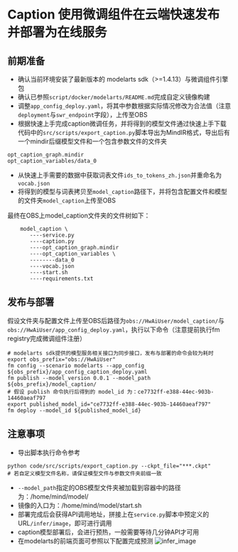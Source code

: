 # Caption 使用微调组件在云端快速发布并部署为在线服务

## 前期准备
* 确认当前环境安装了最新版本的 modelarts sdk（>=1.4.13）与微调组件引擎包
* 确认已参照`script/docker/modelarts/README.md`完成自定义镜像构建
* 调整`app_config_deploy.yaml`，将其中参数根据实际情况修改为合法值（注意`deployment`与`swr_endpoint`字段），上传至OBS
* 根据快速上手完成caption微调任务，并将得到的模型文件通过快速上手下载代码中的`src/scripts/export_caption.py`脚本导出为MindIR格式，导出后有一个mindir后缀模型文件和一个包含参数文件的文件夹
```shell
opt_caption_graph.mindir
opt_caption_variables/data_0
```
* 从快速上手需要的数据中获取词表文件`ids_to_tokens_zh.json`并重命名为`vocab.json`
* 将得到的模型与词表拷贝至`model_caption`路径下，并将包含配置文件和模型的文件夹`model_caption`上传至OBS

最终在OBS上model_caption文件夹的文件树如下：
```shell
    model_caption \
       ----service.py
       ----caption.py
       ----opt_caption_graph.mindir
       ----opt_caption_variables \
       --------data_0
       ----vocab.json
       ----start.sh
       ----requirements.txt
```

## 发布与部署
假设文件夹与配置文件上传至OBS后路径为`obs://HwAiUser/model_caption/`与`obs://HwAiUser/app_config_deploy.yaml`，执行以下命令（注意提前执行fm registry完成微调组件注册）
```shell
# modelarts sdk提供的模型服务相关接口为同步接口，发布与部署的命令会较为耗时
export obs_prefix="obs://HwAiUser"
fm config --scenario modelarts --app_config ${obs_prefix}/app_config_caption_deploy.yaml
fm publish --model_version 0.0.1 --model_path ${obs_prefix}/model_caption/
# 假设 publish 命令执行后得到的 model_id 为：ce7732ff-e388-44ec-903b-14460aeaf797
export published_model_id="ce7732ff-e388-44ec-903b-14460aeaf797"
fm deploy --model_id ${published_model_id}
```
## 注意事项
* 导出脚本执行命令参考
```shell
python code/src/scripts/export_caption.py --ckpt_file="***.ckpt"
# 若自定义模型文件名称，请保证模型文件与参数文件夹前缀一致
```
* `--model_path`指定的OBS模型文件夹被加载到容器中的路径为：/home/mind/model/
* 镜像的入口为：/home/mind/model/start.sh
* 部署完成后会获得API调用地址，拼接上在`service.py`脚本中预定义的URL`/infer/image`，即可进行调用
* caption模型部署后，会进行预热，一般需要等待几分钟API才可用
* 在modelarts的前端页面可参照以下配置完成预测
![infer_image](../doc/predict_in_ma_console_2.png)
